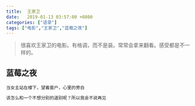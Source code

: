 ```yaml
---
title:  王家卫
date:   2019-01-13 03:57:00 +0800
categories: ["语录"]
tags: ["电影","王家卫","蓝莓之夜"]
---
```



> 很喜欢王家卫的电影。有格调，而不是装。常常会拿来翻看。感受都是不一样的。

蓝莓之夜
---
`当女主站在楼下，望着窗户，心里的旁白`
```python
该怎么和一个不想分别的道别呢？所以我会不说再见
```